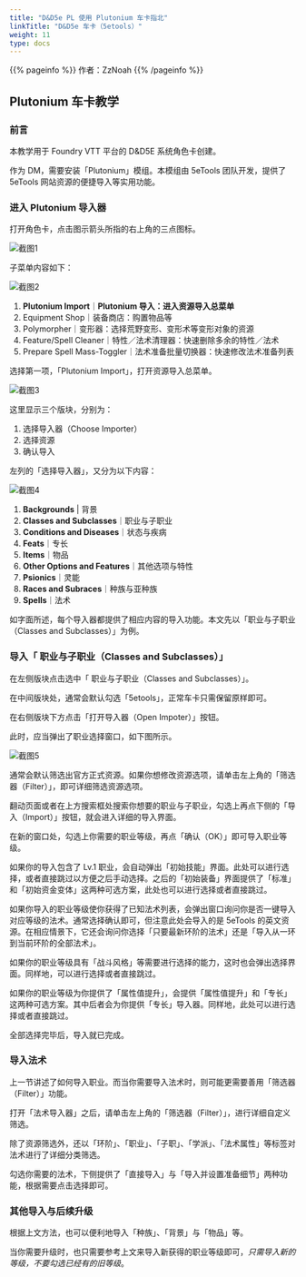 ```yaml
---
title: "D&D5e PL 使用 Plutonium 车卡指北"
linkTitle: "D&D5e 车卡（5etools）"
weight: 11
type: docs
---
```


{{% pageinfo %}}
作者：ZzNoah
{{% /pageinfo %}}

## Plutonium 车卡教学

### 前言

本教学用于 Foundry VTT 平台的 D&D5E 系统角色卡创建。

作为 DM，需要安装「Plutonium」模组。本模组由 5eTools 团队开发，提供了 5eTools 网站资源的便捷导入等实用功能。

### 进入 Plutonium 导入器

打开角色卡，点击图示箭头所指的右上角的三点图标。

![截图1](/images/tutorial/pl/plutonium-1.png)


子菜单内容如下：

![截图2](/images/tutorial/pl/plutonium-2.png)

1. **Plutonium Import**｜**Plutonium 导入：进入资源导入总菜单**
2. Equipment Shop｜装备商店：购置物品等
3. Polymorpher｜变形器：选择荒野变形、变形术等变形对象的资源
4. Feature/Spell Cleaner｜特性／法术清理器：快速删除多余的特性／法术
5. Prepare Spell Mass-Toggler｜法术准备批量切换器：快速修改法术准备列表

选择第一项，「Plutonium Import」，打开资源导入总菜单。

![截图3](/images/tutorial/pl/plutonium-3.png)

这里显示三个版块，分别为：

1. 选择导入器（Choose Importer）
2. 选择资源
3. 确认导入

左列的「选择导入器」，又分为以下内容：

![截图4](/images/tutorial/pl/plutonium-4.png)

1. **Backgrounds** | 背景
2. **Classes and Subclasses**｜职业与子职业
3. **Conditions and Diseases**｜状态与疾病
4. **Feats**｜专长
5. **Items**｜物品
6. **Other Options and Features**｜其他选项与特性
7. **Psionics**｜灵能
8. **Races and Subraces**｜种族与亚种族
9. **Spells**｜法术

如字面所述，每个导入器都提供了相应内容的导入功能。本文先以「职业与子职业（Classes and Subclasses）」为例。

### 导入「 职业与子职业（Classes and Subclasses）」

在左侧版块点击选中「 职业与子职业（Classes and Subclasses）」。

在中间版块处，通常会默认勾选「5etools」，正常车卡只需保留原样即可。

在右侧版块下方点击「打开导入器（Open Impoter）」按钮。

此时，应当弹出了职业选择窗口，如下图所示。

![截图5](/images/tutorial/pl/plutonium-5.png)

通常会默认筛选出官方正式资源。如果你想修改资源选项，请单击左上角的「筛选器（Filter）」，即可详细筛选资源选项。

翻动页面或者在上方搜索框处搜索你想要的职业与子职业，勾选上再点下侧的「导入（Import）」按钮，就会进入详细的导入界面。

在新的窗口处，勾选上你需要的职业等级，再点「确认（OK）」即可导入职业等级。

如果你的导入包含了 Lv.1 职业，会自动弹出「初始技能」界面。此处可以进行选择，或者直接跳过以方便之后手动选择。之后的「初始装备」界面提供了「标准」和「初始资金变体」这两种可选方案，此处也可以进行选择或者直接跳过。

如果你导入的职业等级使你获得了已知法术列表，会弹出窗口询问你是否一键导入对应等级的法术。通常选择确认即可，但注意此处会导入的是 5eTools 的英文资源。在相应情景下，它还会询问你选择「只要最新环阶的法术」还是「导入从一环到当前环阶的全部法术」。

如果你的职业等级具有「战斗风格」等需要进行选择的能力，这时也会弹出选择界面。同样地，可以进行选择或者直接跳过。

如果你的职业等级为你提供了「属性值提升」，会提供「属性值提升」和「专长」这两种可选方案。其中后者会为你提供「专长」导入器。同样地，此处可以进行选择或者直接跳过。

全部选择完毕后，导入就已完成。

### 导入法术

上一节讲述了如何导入职业。而当你需要导入法术时，则可能更需要善用「筛选器（Filter）」功能。

打开「法术导入器」之后，请单击左上角的「筛选器（Filter）」，进行详细自定义筛选。

除了资源筛选外，还以「环阶」、「职业」、「子职」、「学派」、「法术属性」等标签对法术进行了详细分类筛选。

勾选你需要的法术，下侧提供了「直接导入」与「导入并设置准备细节」两种功能，根据需要点击选择即可。

### 其他导入与后续升级

根据上文方法，也可以便利地导入「种族」、「背景」与「物品」等。

当你需要升级时，也只需要参考上文来导入新获得的职业等级即可，*只需导入新的等级，不要勾选已经有的旧等级*。
